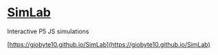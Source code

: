 # [SimLab](https://giobyte10.github.io/SimLab/)
Interactive P5 JS simulations<br>

[https://giobyte10.github.io/SimLab](https://giobyte10.github.io/SimLab)
